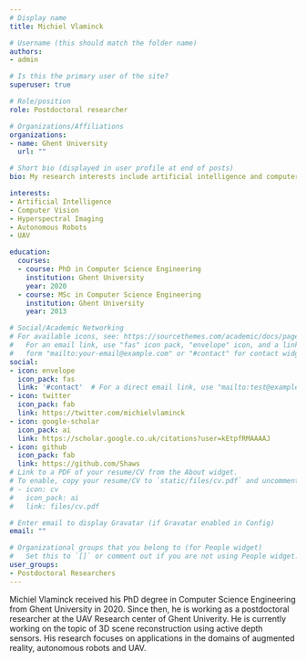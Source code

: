 ```yaml
---
# Display name
title: Michiel Vlaminck

# Username (this should match the folder name)
authors:
- admin

# Is this the primary user of the site?
superuser: true

# Role/position
role: Postdoctoral researcher

# Organizations/Affiliations
organizations:
- name: Ghent University
  url: ""

# Short bio (displayed in user profile at end of posts)
bio: My research interests include artificial intelligence and computer vision applied to autonomous robots and UAV's.

interests:
- Artificial Intelligence
- Computer Vision
- Hyperspectral Imaging
- Autonomous Robots
- UAV

education:
  courses:
  - course: PhD in Computer Science Engineering
    institution: Ghent University
    year: 2020
  - course: MSc in Computer Science Engineering
    institution: Ghent University
    year: 2013

# Social/Academic Networking
# For available icons, see: https://sourcethemes.com/academic/docs/page-builder/#icons
#   For an email link, use "fas" icon pack, "envelope" icon, and a link in the
#   form "mailto:your-email@example.com" or "#contact" for contact widget.
social:
- icon: envelope
  icon_pack: fas
  link: '#contact'  # For a direct email link, use "mailto:test@example.org".
- icon: twitter
  icon_pack: fab
  link: https://twitter.com/michielvlaminck
- icon: google-scholar
  icon_pack: ai
  link: https://scholar.google.co.uk/citations?user=kEtpfRMAAAAJ
- icon: github
  icon_pack: fab
  link: https://github.com/Shaws
# Link to a PDF of your resume/CV from the About widget.
# To enable, copy your resume/CV to `static/files/cv.pdf` and uncomment the lines below.
# - icon: cv
#   icon_pack: ai
#   link: files/cv.pdf

# Enter email to display Gravatar (if Gravatar enabled in Config)
email: ""

# Organizational groups that you belong to (for People widget)
#   Set this to `[]` or comment out if you are not using People widget.
user_groups:
- Postdoctoral Researchers
---
```


Michiel Vlaminck received his PhD degree in Computer Science Engineering from Ghent University in 2020. Since then, he is working as a postdoctoral researcher at the UAV Research center of Ghent Univerity. He is currently working on the topic of 3D scene reconstruction using active depth sensors. His research focuses on applications in the domains of augmented reality, autonomous robots and UAV.